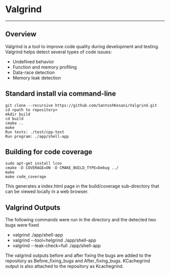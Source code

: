 # Valgrind
---

## Overview

Valgrind is a tool to improve code quality during development and testing. Valgrind helps detect several types of code issues:

* Undefined behavior
* Function and memory profiling
* Data-race detection
* Memory leak detection


## Standard install via command-line
```
git clone --recursive https://github.com/SantoshKesani/Valgrind.git
cd <path to repository>
mkdir build
cd build
cmake ..
make
Run tests: ./test/cpp-test
Run program: ./app/shell-app
```

## Building for code coverage
```
sudo apt-get install lcov
cmake -D COVERAGE=ON -D CMAKE_BUILD_TYPE=Debug ../
make
make code_coverage
```
This generates a index.html page in the build/coverage sub-directory that can be viewed locally in a web browser.

## Valgrind Outputs

The following commands were run in the directory and the detected two bugs were fixed

* valgrind ./app/shell-app
* valgrind --tool=helgrind ./app/shell-app
* valgrind --leak-check=full ./app/shell-app

The valgrind outputs before and after fixing the bugs are added to the repository as Before_fixing_bugs and After_fixing_bugs.
KCachegrind output is also attached to the repository as Kcachegrind.
